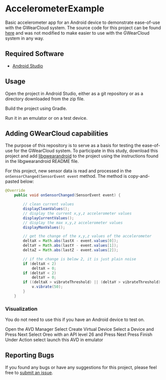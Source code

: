 # AccelerometerExample
Basic accelerometer app for an Android device to demonstrate ease-of-use with the GWearCloud system. The source code for this project can be found [here](https://examples.javacodegeeks.com/android/core/hardware/sensor/android-accelerometer-example/) and was not modified to make easier to use with the GWearCloud system in any way.

## Required Software
- [Android Studio](https://developer.android.com/studio)

## Usage
Open the project in Android Studio, either as a git repository or as a directory downloaded from the zip file.

Build the project using Gradle.

Run it in an emulator or on a test device.

## Adding GWearCloud capabilities
The purpose of this repository is to serve as a basis for testing the ease-of-use for the GWearCloud system. To participate in this study, download this project and add [libgwearandroid](https://github.com/gwulilab/libgwearandroid) to the project using the instructions found in the libgwearandroid README file.

For this project, new sensor data is read and processed in the `onSensorChanged(SensorEvent event` method. The method is copy-and-pasted below:

```java
@Override
    public void onSensorChanged(SensorEvent event) {

        // clean current values
        displayCleanValues();
        // display the current x,y,z accelerometer values
        displayCurrentValues();
        // display the max x,y,z accelerometer values
        displayMaxValues();

        // get the change of the x,y,z values of the accelerometer
        deltaX = Math.abs(lastX - event.values[0]);
        deltaY = Math.abs(lastY - event.values[1]);
        deltaZ = Math.abs(lastZ - event.values[2]);

        // if the change is below 2, it is just plain noise
        if (deltaX < 2)
            deltaX = 0;
        if (deltaY < 2)
            deltaY = 0;
        if ((deltaX > vibrateThreshold) || (deltaY > vibrateThreshold) || (deltaZ > vibrateThreshold)) {
            v.vibrate(50);
        }
    }
```

### Visualization 
You do not need to use this if you have an Android device to test on. 

Open the AVD Manager 
Select Create Virtual Device 
Select a Device and Press Next 
Select Oreo with an API level 26 and Press Next 
Press Finish 
Under Action select launch this AVD in emulator 

## Reporting Bugs
If you found any bugs or have any suggestions for this project, please feel free to [submit an issue](https://github.com/gwulilab/AccelerometerExample/issues).
